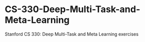 # CS-330-Deep-Multi-Task-and-Meta-Learning
Stanford CS 330: Deep Multi-Task and Meta Learning exercises
